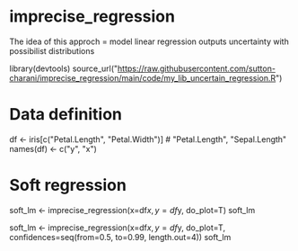 # imprecise_regression

The idea of this approch = model linear regression outputs uncertainty with possibilist distributions

library(devtools)
source_url("https://raw.githubusercontent.com/sutton-charani/imprecise_regression/main/code/my_lib_uncertain_regression.R")

# Data definition
df <- iris[c("Petal.Length", "Petal.Width")] # "Petal.Length", "Sepal.Length"
names(df) <- c("y", "x")

# Soft regression
soft_lm <- imprecise_regression(x=df$x, y=df$y, do_plot=T)
soft_lm

soft_lm <- imprecise_regression(x=df$x, y=df$y, do_plot=T, 
                                confidences=seq(from=0.5, to=0.99, length.out=4))
soft_lm
